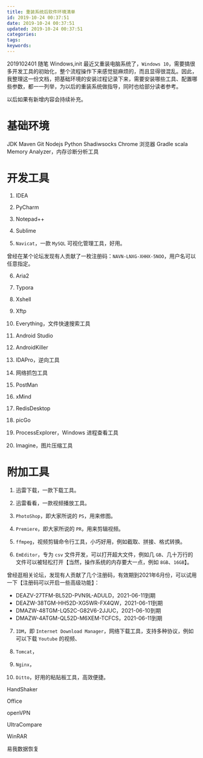 ```yaml
---
title: 重装系统后软件环境清单
id: 2019-10-24 00:37:51
date: 2019-10-24 00:37:51
updated: 2019-10-24 00:37:51
categories:
tags:
keywords:
---
```



2019102401
随笔
Windows,init
最近又重装电脑系统了，`Windows 10`，需要搞很多开发工具的初始化，整个流程操作下来感觉挺麻烦的，而且显得很混乱。因此，我整理这一份文档，把基础环境的安装过程记录下来，需要安装哪些工具、配置哪些参数，都一一列举，为以后的重装系统做指导，同时也给部分读者参考。

以后如果有新增内容会持续补充。


<!-- more -->


# 基础环境


JDK
Maven
Git
Nodejs
Python
Shadiwsocks
Chrome 浏览器
Gradle
scala
Memory Analyzer，内存诊断分析工具


# 开发工具


1. IDEA

2. PyCharm

3. Notepad++

4. Sublime

5. `Navicat`，一款 `MySQL` 可视化管理工具，好用。

曾经在某个论坛发现有人贡献了一枚注册码：`NAVN-LNXG-XHHX-5NOO`，用户名可以任意指定。

6. Aria2

7. Typora

8. Xshell

9. Xftp

10. Everything，文件快速搜索工具

11. Android Studio

12. AndroidKiller

13. IDAPro，逆向工具

14. 网络抓包工具

15. PostMan

16. xMind

17. RedisDesktop

18. picGo

19. ProcessExplorer，Windows 进程查看工具

20. Imagine，图片压缩工具


# 附加工具


1. 迅雷下载，一款下载工具。

2. 迅雷看看，一款视频播放工具。

3. `PhotoShop`，即大家所说的 `PS`，用来修图。

4. `Premiere`，即大家所说的 `PR`，用来剪辑视频。

5. `ffmpeg`，视频剪辑命令行工具，小巧好用，例如截取、拼接、格式转换。

6. `EmEditor`，专为 `csv` 文件开发，可以打开超大文件，例如几 `GB`、几十万行的文件可以被轻松打开【当然，操作系统的内存要大一点，例如 `8GB`、`16GB`】。

曾经逛相关论坛，发现有人贡献了几个注册码，有效期到2021年6月份，可以试用一下【注册码可以开启一些高级功能】：

- DEAZV-27TFM-BL52D-PVN9L-ADULD，2021-06-11到期
- DEAZW-38TGM-HH52D-XG5WR-FX4QW，2021-06-11到期
- DMAZW-48TGM-LQ52C-G82V6-2JJUC，2021-06-10到期
- DMAZW-4ATGM-QL52D-M6XEM-TCFCS，2021-06-11到期

7. `IDM`，即 `Internet Download Manager`，网络下载工具，支持多种协议，例如可以下载 `Youtube` 的视频、

8. `Tomcat`，

9. `Nginx`，

10. `Ditto`，好用的粘贴板工具，高效便捷。


HandShaker


Office


openVPN


UItraCompare


WinRAR


易我数据恢复

